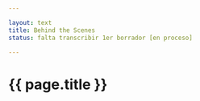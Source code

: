 ```yaml
---

layout: text
title: Behind the Scenes
status: falta transcribir 1er borrador [en proceso]

---
```


# {{ page.title }}
